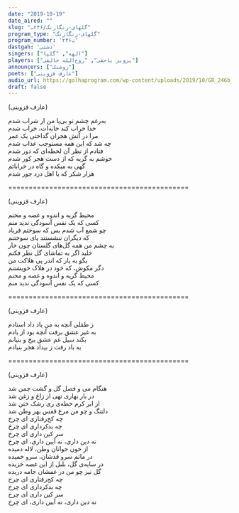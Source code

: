 ```yaml
---
date: "2019-10-19"
date_aired: ""
slug: "گلهای-رنگارنگ/۲۴۶ب"
program_type: "گلهای-رنگارنگ"
program_number: '۲۴۶ب'
dastgah: 'دشتی'
singers: ["الهه", "گلپا"]
players: ["پرویز یاحقی", "روح‌الله خالقی"]
announcers: ["روشنک"]
poets: ["عارف قزوینی"]
audio_url: https://golhaprogram.com/wp-content/uploads/2019/10/GR_246b_Elahe_Golpa.mp3
draft: false
---
```


(عارف قزوینی)  

به‌رغم چشم تو بی‌پا من از شراب شدم  
خدا خراب کند خانه‌ات، خراب شدم  
مرا در آتش هجران گداختی یک عمر  
چه شد که این همه مستوجب عذاب شدم  
فتادم از نظر آن لحظه‌ای که دور شدم  
خوشم به گریه که از دست هجر کور شدم  
گهی به میکده و گاه در خراباتم  
هزار شکر که با اهل درد جور شدم  

============================================  

(عارف قزوینی)  

محیط گریه و اندوه و غصه و محنم  
کسی كه یک نفس آسودگی ندید منم  
چو شمع آب شدم بس که سوختم فریاد  
كه دیگران ننشستند پای سوختنم  
به چشم من همه گل‌های گلستان چون خار  
خلید اگر به تماشای گل نظر فکنم  
بگو به یار که اندر پی هلاکت من  
دگر مکوش، که خود در هلاک خویشتنم  
محیط گریه و اندوه و غصه و محنم  
کسی که یک نفس آسودگی ندید منم  

============================================  

(عارف قزوینی)  

ز طفلی آنچه به من یاد داد استادم  
به غیر عشق برفت آنچه بود از یادم  
بکند سیل غم عشق بیخ و بنیانم  
به باد رفت ز بیداد هجر بنیادم  

============================================  

(عارف قزوینی)  

هنگام می و فصل گل و گشت چمن شد  
در بار بهاری تهی از زاغ و زغن شد  
از ابر کرم خطه‌ی ری رشک ختن شد  
دلتنگ و چو من مرغ قفس بهر وطن شد  
چه کج‌رفتاری ای چرخ  
چه بدکرداری ای چرخ  
سر کین داری ای چرخ  
نه دین داری، نه آیین داری، ای چرخ  
از خون جوانان وطن، لاله دمیده  
در ماتم سرو قدشان، سرو خمیده  
در سایه‌ی گل، بلبل از این غصه خزیده  
گل نیز چو من در غمشان جامه دریده  
چه کج‌رفتاری ای چرخ  
چه بدکرداری ای چرخ  
سر کین داری ای چرخ  
نه دین داری، نه آیین داری، ای چرخ  
